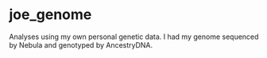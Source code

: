 # joe_genome
Analyses using my own personal genetic data. I had my genome sequenced by Nebula and genotyped by AncestryDNA.
